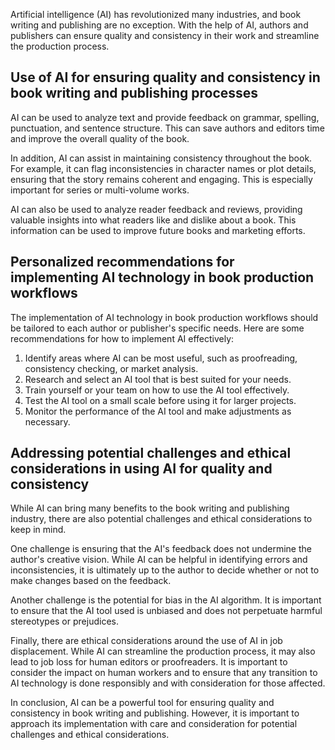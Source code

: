 
Artificial intelligence (AI) has revolutionized many industries, and book writing and publishing are no exception. With the help of AI, authors and publishers can ensure quality and consistency in their work and streamline the production process.

Use of AI for ensuring quality and consistency in book writing and publishing processes
---------------------------------------------------------------------------------------

AI can be used to analyze text and provide feedback on grammar, spelling, punctuation, and sentence structure. This can save authors and editors time and improve the overall quality of the book.

In addition, AI can assist in maintaining consistency throughout the book. For example, it can flag inconsistencies in character names or plot details, ensuring that the story remains coherent and engaging. This is especially important for series or multi-volume works.

AI can also be used to analyze reader feedback and reviews, providing valuable insights into what readers like and dislike about a book. This information can be used to improve future books and marketing efforts.

Personalized recommendations for implementing AI technology in book production workflows
----------------------------------------------------------------------------------------

The implementation of AI technology in book production workflows should be tailored to each author or publisher's specific needs. Here are some recommendations for how to implement AI effectively:

1. Identify areas where AI can be most useful, such as proofreading, consistency checking, or market analysis.
2. Research and select an AI tool that is best suited for your needs.
3. Train yourself or your team on how to use the AI tool effectively.
4. Test the AI tool on a small scale before using it for larger projects.
5. Monitor the performance of the AI tool and make adjustments as necessary.

Addressing potential challenges and ethical considerations in using AI for quality and consistency
--------------------------------------------------------------------------------------------------

While AI can bring many benefits to the book writing and publishing industry, there are also potential challenges and ethical considerations to keep in mind.

One challenge is ensuring that the AI's feedback does not undermine the author's creative vision. While AI can be helpful in identifying errors and inconsistencies, it is ultimately up to the author to decide whether or not to make changes based on the feedback.

Another challenge is the potential for bias in the AI algorithm. It is important to ensure that the AI tool used is unbiased and does not perpetuate harmful stereotypes or prejudices.

Finally, there are ethical considerations around the use of AI in job displacement. While AI can streamline the production process, it may also lead to job loss for human editors or proofreaders. It is important to consider the impact on human workers and to ensure that any transition to AI technology is done responsibly and with consideration for those affected.

In conclusion, AI can be a powerful tool for ensuring quality and consistency in book writing and publishing. However, it is important to approach its implementation with care and consideration for potential challenges and ethical considerations.
